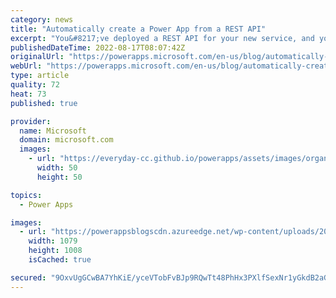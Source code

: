 ```yaml
---
category: news
title: "Automatically create a Power App from a REST API"
excerpt: "You&#8217;ve deployed a REST API for your new service, and you&#8217;ve created a custom connector so that the Power Platform can work with it. Now what? We are excited to announce a new Power Platform CLI command that will create a fully functional canvas Power App that can be used to explore and validate"
publishedDateTime: 2022-08-17T08:07:42Z
originalUrl: "https://powerapps.microsoft.com/en-us/blog/automatically-create-a-power-app-from-a-rest-api/"
webUrl: "https://powerapps.microsoft.com/en-us/blog/automatically-create-a-power-app-from-a-rest-api/"
type: article
quality: 72
heat: 73
published: true

provider:
  name: Microsoft
  domain: microsoft.com
  images:
    - url: "https://everyday-cc.github.io/powerapps/assets/images/organizations/microsoft.com-50x50.jpg"
      width: 50
      height: 50

topics:
  - Power Apps

images:
  - url: "https://powerappsblogscdn.azureedge.net/wp-content/uploads/2022/08/Animation-GPAW-1.gif"
    width: 1079
    height: 1008
    isCached: true

secured: "9OxvUgGCwBA7YhKiE/yceVTobFvBJp9RQwTt48PhHx3PXlfSexNr1yGkdB2aGgnMSUs+reFs/bLrfgD5+fUdMINCEND5uspII63tpcmdkvM9JgnZhVodnHzKh21Fg7pks8akgnBlekBv5wc6PsB/AQet3xTS02y/GeFq18wqHVb9M6vNvoLysfEC+FoZJ0nRvAsyKgh/uyjHkLcBiqPHO1d4vot6t5+KX1uFaHbG260mLduQTCtDCRdbWchmb6nNJn0weQHKqX1B8C1KKkpHGgmScg3XU7NSMvA9DILFQIpoWQOztNsz23jmppUaIGtbWzEkJ+CDfmKptXU4SaqD+AHmKrCTfzZGcKr6LgnFTsQ=;Uv1jXtYaf13rR7mDwZ+Fhw=="
---
```


